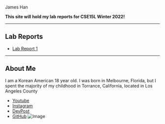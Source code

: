 James Han

**This site will hold my lab reports for CSE15L Winter 2022!**

---

## Lab Reports

- [Lab Report 1](https://hamesjan.github.io/cse15l-lab-reports/lab-report-1-week-2.html)

---

## About Me

I am a Korean American 18 year old.
I was born in Melbourne, Florida, but I spent the majority of my childhood in Torrance, California, located in Los Angeles County

- [Youtube](https://www.youtube.com/channel/UCUGrCmGgxLqBKV1KeoIK1mg)
- [Instagram](https://www.instagram.com/hamesjan/)
- [DevPost](https://devpost.com/hamesjan)
- [GitHub](https://github.com/hamesjan)
  ![Image](https://asiasociety.org/sites/default/files/styles/1200w/public/K/korean-flag.jpg)
